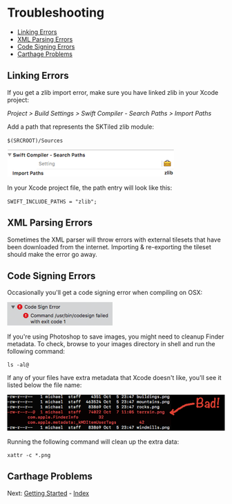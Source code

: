 # Troubleshooting

- [Linking Errors](#linking-errors)
- [XML Parsing Errors](#xml-parsing-errors)
- [Code Signing Errors](#code-signing-errors)
- [Carthage Problems](#carthage-problems)

## Linking Errors

If you get a zlib import error, make sure you have linked zlib in your Xcode project:


*Project > Build Settings > Swift Compiler - Search Paths > Import Paths*

Add a path that represents the SKTiled zlib module:

`$(SRCROOT)/Sources`


![zlib compression](images/zlib_linking.png)

In your Xcode project file, the path entry will look like this:

`SWIFT_INCLUDE_PATHS = "zlib";`


## XML Parsing Errors

Sometimes the XML parser will throw errors with external tilesets that have been downloaded from the internet. Importing & re-exporting the tileset should make the error go away.


## Code Signing Errors

Occasionally you'll get a code signing error when compiling on OSX:

![Codesign Error](images/codesign-error.png)

If you're using Photoshop to save images, you might need to cleanup Finder metadata. To check, browse to your images directory in shell and run the following command:

    ls -al@

If any of your files have extra metadata that Xcode doesn't like, you'll see it listed below the file name:

![Image Metadata](images/xattr-cleanup.png)

Running the following command will clean up the extra data:

    xattr -c *.png

## Carthage Problems


Next: [Getting Started](getting-started.html) - [Index](Tutorial.html)
